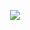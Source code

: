 <p align="center">
  <img src ="https://github-readme-streak-stats.herokuapp.com?user=spiritxmas&theme=darcula&hide_border=true&background=FFFFFF00">
</p>
